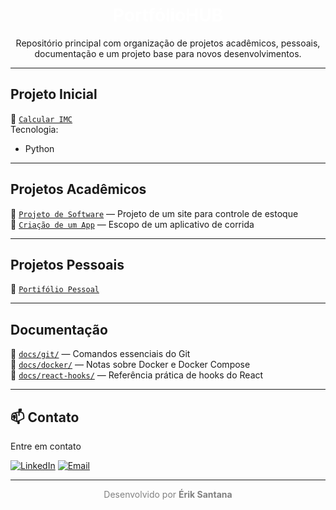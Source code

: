 <!-- README com tema dark organizado por categorias e contatos -->

<h1 align="center" style="color:#ffffff;">
   PortfólioHUB
</h1>



<p align="center">
  Repositório principal com organização de projetos acadêmicos, pessoais, documentação e um projeto base para novos desenvolvimentos.
</p>

---

##  Projeto Inicial



📁 [`Calcular IMC`](https://colab.research.google.com/drive/14xMzhXYXxcESb8xoFritPZqs29MSlHyf)  
 Tecnologia:
- Python


---

##  Projetos Acadêmicos

📁 [`Projeto de Software`](https://www.canva.com/design/DAGkub4ZD-4/jyzYBsFLqv92bAZ_iGwfFw/edit?utm_content=DAGkub4ZD-4&utm_campaign=designshare&utm_medium=link2&utm_source=sharebutton) — Projeto de um site para controle de estoque  
📁 [`Criação de um App`](https://www.canva.com/design/DAGgIMuMGkw/U2qL9MMzHEg1w6ZoEoDEjw/edit?utm_content=DAGgIMuMGkw&utm_campaign=designshare&utm_medium=link2&utm_source=sharebutton) — Escopo de um aplicativo de corrida  

---

##  Projetos Pessoais

📁 [`Portifólio Pessoal`](./meu-portifolio)


---

##  Documentação

📁 [`docs/git/`](./docs/git) — Comandos essenciais do Git  
📁 [`docs/docker/`](./docs/docker) — Notas sobre Docker e Docker Compose  
📁 [`docs/react-hooks/`](./docs/react-hooks) — Referência prática de hooks do React

---








## 📫 Contato

Entre em contato

[![LinkedIn](https://img.shields.io/badge/LinkedIn-Perfil-0077B5?style=flat-square&logo=linkedin&logoColor=white)](https://www.linkedin.com/in/seu-perfil)
[![Email](https://img.shields.io/badge/Email-Envie%20um%20email-D14836?style=flat-square&logo=gmail&logoColor=white)](mail:eriksantanadasilva0507@gmail.com)

---





<p align="center" style="color:gray">
  Desenvolvido por <strong>Érik Santana</strong> 
</p>


